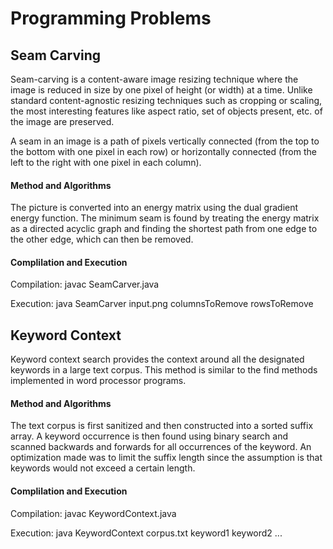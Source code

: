 Programming Problems
====================

<h2>Seam Carving</h2>

<p>
Seam-carving is a content-aware image resizing technique where the image is reduced in size by one pixel of height (or width) at a time. Unlike standard content-agnostic resizing techniques such as cropping or scaling, the most interesting features like aspect ratio, set of objects present, etc. of the image are preserved.
</p>

<p>
A seam in an image is a path of pixels vertically connected (from the top to the bottom with one pixel in each row) or horizontally connected (from the left to the right with one pixel in each column).
</p>

<h4>Method and Algorithms</h4>
The picture is converted into an energy matrix using the dual gradient energy function. The minimum seam is found by treating the energy matrix as a directed acyclic graph and finding the shortest path from one edge to the other edge, which can then be removed.

<h4>Complilation and Execution</h4>
<p>Compilation: javac SeamCarver.java</p>
<p>Execution: java SeamCarver input.png columnsToRemove rowsToRemove</p>

<h2>Keyword Context</h2>

<p>
Keyword context search provides the context around all the designated keywords in a large text corpus. This method is similar to the find methods implemented in word processor programs.
</p>

<h4>Method and Algorithms</h4>
The text corpus is first sanitized and then constructed into a sorted suffix array. A keyword occurrence is then found using binary search and scanned backwards and forwards for all occurrences of the keyword. An optimization made was to limit the suffix length since the assumption is that keywords would not exceed a certain length.

<h4>Complilation and Execution</h4>
<p>Compilation: javac KeywordContext.java</p>
<p>Execution: java KeywordContext corpus.txt keyword1 keyword2 ...</p>

